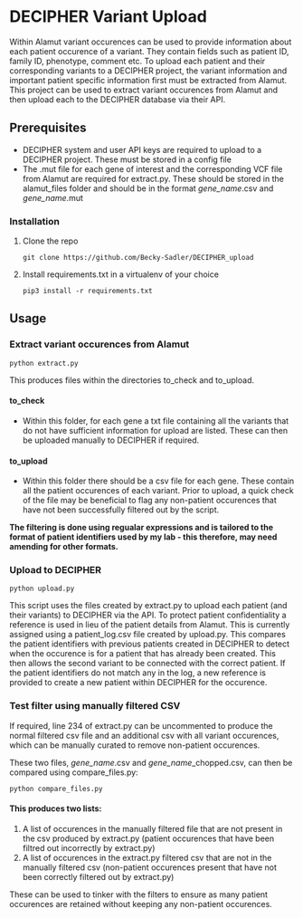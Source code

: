 # DECIPHER Variant Upload 

Within Alamut variant occurences can be used to provide information about each patient occurence of a variant. They contain fields such as patient ID, family ID, phenotype, comment etc. To upload each patient and their corresponding variants to a DECIPHER project, the variant information and important patient specific information first must be extracted from Alamut. This project can be used to extract variant occurences from Alamut and then upload each to the DECIPHER database via their API.

## Prerequisites

- DECIPHER system and user API keys are required to upload to a DECIPHER project. These must be stored in a config file 
- The .mut file for each gene of interest and the corresponding VCF file from Alamut are required for extract.py. These should be stored in the alamut\_files folder and should be in the format *gene_name*.csv and *gene_name*.mut  

### Installation

1. Clone the repo
   ```
   git clone https://github.com/Becky-Sadler/DECIPHER_upload
   ```
2. Install requirements.txt in a virtualenv of your choice
   ```
   pip3 install -r requirements.txt
   ```

<!-- USAGE EXAMPLES -->
## Usage

### Extract variant occurences from Alamut

   ```
   python extract.py
   ```

This produces files within the directories to\_check and to\_upload. 

#### to_check

- Within this folder, for each gene a txt file containing all the variants that do not have sufficient information for upload are listed. These can then be uploaded manually to DECIPHER if required. 

#### to_upload

- Within this folder there should be a csv file for each gene. These contain all the patient occurences of each variant. Prior to upload, a quick check of the file may be beneficial to flag any non-patient occurences that have not been successfully filtered out by the script. 

__The filtering is done using regualar expressions and is tailored to the format of patient identifiers used by my lab - this therefore, may need amending for other formats.__

### Upload to DECIPHER

   ```
   python upload.py
   ```

This script uses the files created by extract.py to upload each patient (and their variants) to DECIPHER via the API. To protect patient confidentiality a reference is used in lieu of the patient details from Alamut. This is currently assigned using a patient_log.csv file created by upload.py. This compares the patient identifiers with previous patients created in DECIPHER to detect when the occurence is for a patient that has already been created. This then allows the second variant to be connected with the correct patient. If the patient identifiers do not match any in the log, a new reference is provided to create a new patient within DECIPHER for the occurence. 

### Test filter using manually filtered CSV

If required, line 234 of extract.py can be uncommented to produce the normal filtered csv file and an additional csv with all variant occurences, which can be manually curated to remove non-patient occurences. 

These two files, *gene_name*.csv and *gene_name*\_chopped.csv, can then be compared using compare_files.py:

   ```
   python compare_files.py
   ```

#### This produces two lists: 

1. A list of occurences in the manually filtered file that are not present in the csv produced by extract.py (patient occurences that have been filtred out incorrectly by extract.py) 
2. A list of occurences in the extract.py filtered csv that are not in the manually filtered csv (non-patient occurences present that have not been correctly filtered out by extract.py)

These can be used to tinker with the filters to ensure as many patient occurences are retained without keeping any non-patient occurences. 
